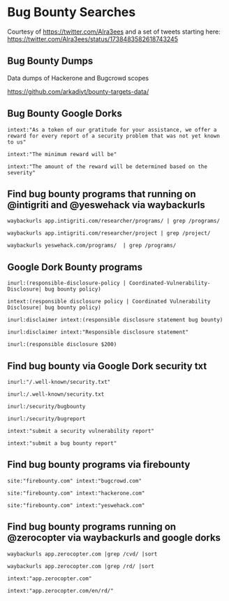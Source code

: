 # Bug Bounty Searches

Courtesy of https://twitter.com/Alra3ees and a set of tweets starting here: https://twitter.com/Alra3ees/status/1738483582618743245


## Bug Bounty Dumps
Data dumps of Hackerone and Bugcrowd scopes 

https://github.com/arkadiyt/bounty-targets-data/


## Bug Bounty Google Dorks

```
intext:"As a token of our gratitude for your assistance, we offer a reward for every report of a security problem that was not yet known to us"
```

```
intext:"The minimum reward will be"
```

```
intext:"The amount of the reward will be determined based on the severity"
```

## Find bug bounty programs that running on @intigriti and @yeswehack  via waybackurls

```shell
waybackurls app.intigriti.com/researcher/programs/ | grep /programs/

```

```shell
waybackurls app.intigriti.com/researcher/project | grep /project/
```

```shell
waybackurls yeswehack.com/programs/  | grep /programs/
```

## Google Dork Bounty programs

```
inurl:(responsible-disclosure-policy | Coordinated-Vulnerability-Disclosure| bug bounty policy)
```

```
intext:(responsible disclosure policy | Coordinated Vulnerability Disclosure| bug bounty policy)
```

```
inurl:disclaimer intext:(responsible disclosure statement bug bounty)
```

```
inurl:disclaimer intext:"Responsible disclosure statement"
```

```
inurl:(responsible disclosure $200)
```

## Find bug bounty via Google Dork security txt

```
inurl:"/.well-known/security.txt"
```

```
inurl:/.well-known/security.txt
```


```
inurl:/security/bugbounty
```

```
inurl:/security/bugreport
```

```
intext:"submit a security vulnerability report"
```

```
intext:"submit a bug bounty report"
```

## Find bug bounty programs via firebounty

```
site:"firebounty.com" intext:"bugcrowd.com"
```

```
site:"firebounty.com" intext:"hackerone.com"
```

```
site:"firebounty.com" intext:"yeswehack.com"
```

## Find bug bounty programs running on @zerocopter via waybackurls and google dorks

```shell
waybackurls app.zerocopter.com |grep /cvd/ |sort
```

```shell
waybackurls app.zerocopter.com |grep /rd/ |sort
```


```
intext:"app.zerocopter.com"
```

```
intext:"app.zerocopter.com/en/rd/"
```



